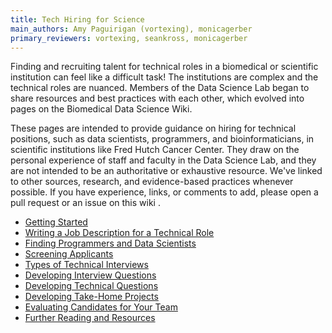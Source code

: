```yaml
---
title: Tech Hiring for Science
main_authors: Amy Paguirigan (vortexing), monicagerber
primary_reviewers: vortexing, seankross, monicagerber
---
```


Finding and recruiting talent for technical roles in a biomedical or scientific
institution can feel like a difficult task! The institutions are complex and the
technical roles are nuanced. Members of the Data Science Lab began to share
resources and best practices with each other, which evolved into pages on
the Biomedical Data Science Wiki. 

These pages are intended to provide guidance on hiring for technical positions,
such as data scientists, programmers, and bioinformaticians, in scientific
institutions like Fred Hutch Cancer Center. They draw on the personal
experience of staff and faculty in the Data Science Lab, and they are not
intended to be an authoritative or exhaustive resource. We've linked to other
sources, research, and evidence-based practices whenever possible. If you have
experience, links, or comments to add, please open a pull request or an issue on
this wiki .

- [Getting Started](/datascience/tech_hiring/tech_hiring_getting_started/)
- [Writing a Job Description for a Technical Role](/datascience/tech_hiring/tech_hiring_job_description/)
- [Finding Programmers and Data Scientists](/datascience/tech_hiring/tech_hiring_finding_candidates/)
- [Screening Applicants](/datascience/tech_hiring/tech_hiring_screening_applicants/)
- [Types of Technical Interviews](/datascience/tech_hiring/tech_hiring_interviews/)
- [Developing Interview Questions](/datascience/tech_hiring/tech_hiring_interview_questions/)
- [Developing Technical Questions](/datascience/tech_hiring/tech_hiring_technical_interview_questions/)
- [Developing Take-Home Projects](/datascience/tech_hiring/tech_hiring_takehomes/)
- [Evaluating Candidates for Your Team](/datascience/tech_hiring/tech_hiring_evaluation/)
- [Further Reading and Resources](/datascience/tech_hiring/tech_hiring_further_reading/)
